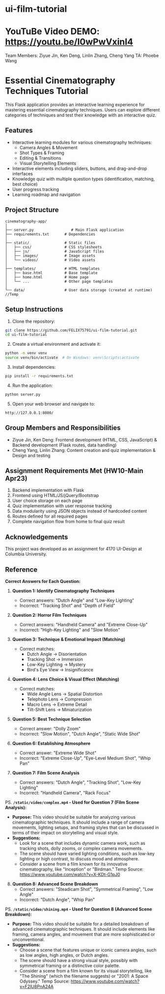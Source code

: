 # ui-film-tutorial
# YouTuBe Video DEMO: https://youtu.be/I0wPwVxinI4
Team Members: Ziyue Jin, Ken Deng, Linlin Zhang, Cheng Yang
TA: Phoebe Wang

# Essential Cinematography Techniques Tutorial

This Flask application provides an interactive learning experience for mastering essential cinematography techniques. Users can explore different categories of techniques and test their knowledge with an interactive quiz.

## Features

- Interactive learning modules for various cinematography techniques:
  - Camera Angles & Movement
  - Shot Types & Framing
  - Editing & Transitions
  - Visual Storytelling Elements
- Interactive elements including sliders, buttons, and drag-and-drop interfaces
- Knowledge quiz with multiple question types (identification, matching, best choice)
- User progress tracking
- Learning roadmap and navigation

## Project Structure

```
cinematography-app/
│
├── server.py                 # Main Flask application
├── requirements.txt       # Dependencies
│
├── static/                # Static files
│   ├── css/               # CSS stylesheets
│   ├── js/                # JavaScript files
│   ├── images/            # Image assets
│   └── videos/            # Video assets
│
├── templates/             # HTML templates
│   ├── base.html          # Base template
│   ├── home.html          # Home page
│   └── ...                # Other page templates
│
└── data/                  # User data storage (created at runtime) //Temp
```

## Setup Instructions

1. Clone the repository:
```bash
git clone https://github.com/FELIX75791/ui-film-tutorial.git
cd ui-film-tutorial
```

2. Create a virtual environment and activate it:
```bash
python -m venv venv
source venv/bin/activate  # On Windows: venv\Scripts\activate
```

3. Install dependencies:
```bash
pip install -r requirements.txt
```

4. Run the application:
```bash
python server.py
```

5. Open your web browser and navigate to:
```
http://127.0.0.1:8000/
```

## Group Members and Responsibilities

- Ziyue Jin, Ken Deng: Frontend development (HTML, CSS, JavaScript) & Backend development (Flask routes, data handling)
- Cheng Yang, Linlin Zhang: Content creation and quiz implementation & Design and testing

## Assignment Requirements Met (HW10-Main Apr23)

1. Backend implementation with Flask
2. Frontend using HTML/JS/jQuery/Bootstrap
3. User choice storage on each page
4. Quiz implementation with user response tracking
5. Data modularity using JSON objects instead of hardcoded content
6. Routes defined for all required pages
7. Complete navigation flow from home to final quiz result

## Acknowledgements

This project was developed as an assignment for 4170 UI-Design at Columbia University.

## Reference 
**Correct Answers for Each Question:**

1. **Question 1: Identify Cinematography Techniques**
   - Correct answers: "Dutch Angle" and "Low-Key Lighting"
   - Incorrect: "Tracking Shot" and "Depth of Field"

2. **Question 2: Horror Film Techniques**
   - Correct answers: "Handheld Camera" and "Extreme Close-Up"
   - Incorrect: "High-Key Lighting" and "Slow Motion"

3. **Question 3: Technique & Emotional Impact (Matching)**
   - Correct matches:
     - Dutch Angle → Disorientation
     - Tracking Shot → Immersion
     - Low-Key Lighting → Mystery
     - Bird's Eye View → Insignificance

4. **Question 4: Lens Choice & Visual Effect (Matching)**
   - Correct matches:
     - Wide Angle Lens → Spatial Distortion
     - Telephoto Lens → Compression
     - Macro Lens → Extreme Detail
     - Tilt-Shift Lens → Miniaturization

5. **Question 5: Best Technique Selection**
   - Correct answer: "Dolly Zoom"
   - Incorrect: "Slow Motion", "Dutch Angle", "Static Wide Shot"

6. **Question 6: Establishing Atmosphere**
   - Correct answer: "Extreme Wide Shot"
   - Incorrect: "Extreme Close-Up", "Eye-Level Medium Shot", "Whip Pan"

7. **Question 7: Film Scene Analysis**
   - Correct answers: "Dutch Angle", "Tracking Shot", "Low-Key Lighting"
   - Incorrect: "Handheld Camera", "Rack Focus"
  
PS. **`/static/video/complex.mp4` - Used for Question 7 (Film Scene Analysis):**
   - **Purpose:** This video should be suitable for analyzing various cinematographic techniques. It should include a range of camera movements, lighting setups, and framing styles that can be discussed in terms of their impact on storytelling and visual style.
   - **Suggestions:**
     - Look for a scene that includes dynamic camera work, such as tracking shots, dolly zooms, or complex camera movements.
     - The scene should have varied lighting conditions, such as low-key lighting or high contrast, to discuss mood and atmosphere.
     - Consider a scene from a film known for its innovative cinematography, like "Inception" or "Birdman."
Temp Source: https://www.youtube.com/watch?v=X-KDt-G1pJ0


8. **Question 8: Advanced Scene Breakdown**
   - Correct answers: "Steadicam Shot", "Symmetrical Framing", "Low Angle"
   - Incorrect: "Dutch Angle", "Whip Pan"

PS. **`/static/video/shining.mp4` - Used for Question 8 (Advanced Scene Breakdown):**
   - **Purpose:** This video should be suitable for a detailed breakdown of advanced cinematographic techniques. It should include elements like framing, camera angles, and movement that are more sophisticated or unconventional.
   - **Suggestions:**
     - Choose a scene that features unique or iconic camera angles, such as low angles, high angles, or Dutch angles.
     - The scene should have a strong visual style, possibly with symmetrical framing or a distinctive color palette.
     - Consider a scene from a film known for its visual storytelling, like "The Shining" (which the filename suggests) or "2001: A Space Odyssey."
Temp Source: https://www.youtube.com/watch?v=F2lU8PnA24A

